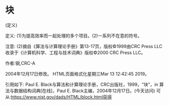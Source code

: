 # 块


(定义)



定义:
(1)为提高效率而一起处理的多个项目。(2)一系列不在意的符号。



注意:
(2)摘自《算法与计算理论手册》第13-17页，版权©1999由CRC Press LLC收录于《计算机科学、工程与技术词典》版权©2000 CRC Press LLC。


作者:钢,CRC-A







2004年12月17日修改。
HTML页面格式化星期三Mar 13 12:42:45 2019。



引用如下:
Paul E. Black与算法和计算理论手册，CRC出版社，1999，“块”，in
算法与数据结构词典[在线]，Paul E. Black主编，2004年12月17日。(今天访问)
可从:https://www.nist.gov/dads/HTML/block.html获得
